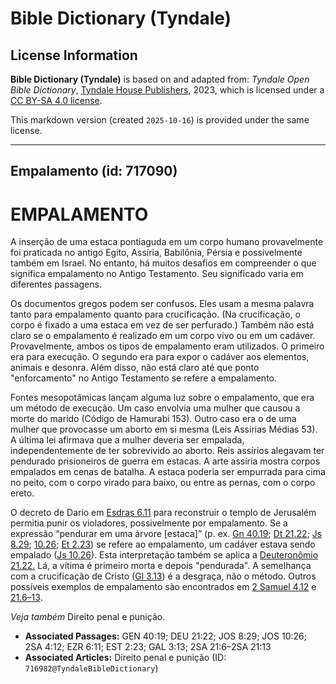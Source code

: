 # Bible Dictionary (Tyndale)

## License Information

**Bible Dictionary (Tyndale)** is based on and adapted from: _Tyndale Open Bible Dictionary_, [Tyndale House Publishers](https://tyndaleopenresources.com/), 2023, which is licensed under a [CC BY-SA 4.0 license](https://creativecommons.org/licenses/by-sa/4.0/legalcode.en).

This markdown version (created `2025-10-16`) is provided under the same license.



--------------------------------

## Empalamento (id: 717090)

EMPALAMENTO
===========

A inserção de uma estaca pontiaguda em um corpo humano provavelmente foi praticada no antigo Egito, Assíria, Babilônia, Pérsia e possivelmente também em Israel. No entanto, há muitos desafios em compreender o que significa empalamento no Antigo Testamento. Seu significado varia em diferentes passagens.

Os documentos gregos podem ser confusos. Eles usam a mesma palavra tanto para empalamento quanto para crucificação. (Na crucificação, o corpo é fixado a uma estaca em vez de ser perfurado.) Também não está claro se o empalamento é realizado em um corpo vivo ou em um cadáver. Provavelmente, ambos os tipos de empalamento eram utilizados. O primeiro era para execução. O segundo era para expor o cadáver aos elementos, animais e desonra. Além disso, não está claro até que ponto "enforcamento" no Antigo Testamento se refere a empalamento.

Fontes mesopotâmicas lançam alguma luz sobre o empalamento, que era um método de execução. Um caso envolvia uma mulher que causou a morte do marido (Código de Hamurabi 153\). Outro caso era o de uma mulher que provocasse um aborto em si mesma (Leis Assírias Médias 53\). A última lei afirmava que a mulher deveria ser empalada, independentemente de ter sobrevivido ao aborto. Reis assírios alegavam ter pendurado prisioneiros de guerra em estacas. A arte assíria mostra corpos empalados em cenas de batalha. A estaca poderia ser empurrada para cima no peito, com o corpo virado para baixo, ou entre as pernas, com o corpo ereto.

O decreto de Dario em [Esdras 6\.11](https://ref.ly/Ezra6:11) para reconstruir o templo de Jerusalém permitia punir os violadores, possivelmente por empalamento. Se a expressão “pendurar em uma árvore \[estaca]” (p. ex. [Gn 40\.19](https://ref.ly/Gen40:19); [Dt 21\.22](https://ref.ly/Deut21:22); [Js 8\.29](https://ref.ly/Josh8:29); [10\.26](https://ref.ly/Josh10:26); [Et 2\.23](https://ref.ly/Esth2:23)) se refere ao empalamento, um cadáver estava sendo empalado ([Js 10\.26](https://ref.ly/Josh10:26)). Esta interpretação também se aplica a [Deuteronômio 21\.22\.](https://ref.ly/Deut21:22) Lá, a vítima é primeiro morta e depois "pendurada". A semelhança com a crucificação de Cristo ([Gl 3\.13](https://ref.ly/Gal3:13)) é a desgraça, não o método. Outros possíveis exemplos de empalamento são encontrados em [2 Samuel 4\.12](https://ref.ly/2Sam4:12) e [21\.6–13](https://ref.ly/2Sam21:6-2Sam21:13).

*Veja também* Direito penal e punição.

* **Associated Passages:** GEN 40:19; DEU 21:22; JOS 8:29; JOS 10:26; 2SA 4:12; EZR 6:11; EST 2:23; GAL 3:13; 2SA 21:6–2SA 21:13
* **Associated Articles:** Direito penal e punição (ID: `716982@TyndaleBibleDictionary`)

